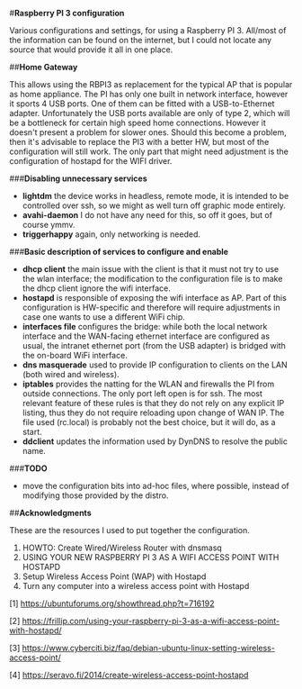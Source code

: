 #**Raspberry PI 3 configuration**

Various configurations and settings, for using a Raspberry PI 3.
All/most of the information can be found on the internet, but I could not locate any source that would provide it all in one place.

##**Home Gateway**

This allows using the RBPI3 as replacement for the typical AP that is popular as home appliance.
The PI has only one built in network interface, however it sports 4 USB ports. One of them can be fitted with a USB-to-Ethernet adapter. Unfortunately the USB ports available are only of type 2, which will be a bottleneck for certain high speed home connections. However it doesn't present a problem for slower ones.
Should this become a problem, then it's advisable to replace the PI3 with a better HW, but most of the configuration will still work. The only part that might need adjustment is the configuration of hostapd for the WIFI driver.

###**Disabling unnecessary services**

 - **lightdm** the device works in headless, remote mode, it is intended to be controlled over ssh, so we might as well turn off graphic mode entirely.
 - **avahi-daemon** I do not have any need for this, so off it goes, but of course ymmv.
 - **triggerhappy** again, only networking is needed.

###**Basic description of services to configure and enable**

 - **dhcp client** the main issue with the client is that it must not try to use the wlan interface; the modification to the configuration file is to make the dhcp client ignore the wifi interface.
 - **hostapd** is responsible of exposing the wifi interface as AP. Part of this configuration is HW-specific and therefore will require adjustments in case one wants to use a different WiFi chip.
 - **interfaces file** configures the bridge: while both the local network interface and the WAN-facing ethernet interface are configured as usual, the intranet ethernet port (from the USB adapter) is bridged with the on-board WiFi interface.
 - **dns masquerade** used to provide IP configuration to clients on the LAN (both wired and wireless).
 - **iptables** provides the natting for the WLAN and firewalls the PI from outside connections. The only port left open is for ssh. The most relevant feature of these rules is that they do not rely on any explicit IP listing, thus they do not require reloading upon change of WAN IP. The file used (rc.local) is probably not the best choice, but it will do, as a start.
 - **ddclient** updates the information used by DynDNS to resolve the public name.
 
 ###**TODO**
 
 - move the configuration bits into ad-hoc files, where possible, instead of modifying those provided by the distro.

##**Acknowledgments**

These are the resources I used to put together the configuration.

 1. HOWTO: Create Wired/Wireless Router with dnsmasq
 2. USING YOUR NEW RASPBERRY PI 3 AS A WIFI ACCESS POINT WITH HOSTAPD
 3. Setup Wireless Access Point (WAP) with Hostapd
 4. Turn any computer into a wireless access point with Hostapd

[1] https://ubuntuforums.org/showthread.php?t=716192

[2] https://frillip.com/using-your-raspberry-pi-3-as-a-wifi-access-point-with-hostapd/

[3] https://www.cyberciti.biz/faq/debian-ubuntu-linux-setting-wireless-access-point/

[4] https://seravo.fi/2014/create-wireless-access-point-hostapd
